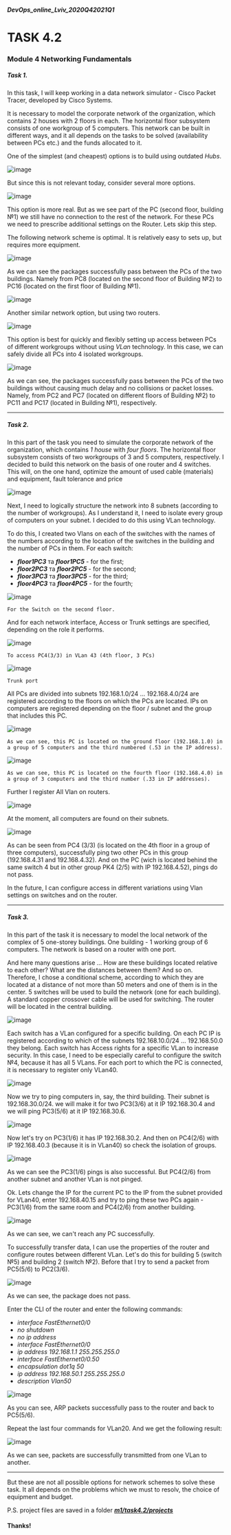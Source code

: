##### DevOps_online_Lviv_2020Q42021Q1
# TASK 4.2

### Module 4 Networking Fundamentals

##### *Task 1.*

In this task, I will keep working in a data network simulator - Cisco Packet Tracer, developed by Cisco Systems.

It is necessary to model the corporate network of the organization, which contains 2 houses with 2 floors in each. The horizontal floor subsystem consists of one workgroup of 5 computers. This network can be built in different ways, and it all depends on the tasks to be solved (availability between PCs etc.) and the funds allocated to it.

One of the simplest (and cheapest) options is to build using outdated *Hubs*.

![image](./images/4.2_1/4.2_1_Hub_suc-ly.png)

But since this is not relevant today, consider several more options.

![image](./images/4.2_1/4.2_1_Rou.png)

This option is more real. But as we see part of the PC (second floor, building №1) we still have no connection to the rest of the network. For these PCs we need to prescribe additional settings on the Router. Lets skip this step.

The following network scheme is optimal. It is relatively easy to sets up, but requires more equipment.

![image](./images/4.2_1/4.2_1_NoHub_suc-ly.png)

As we can see the packages successfully pass between the PCs of the two buildings. Namely from PC8 (located on the second floor of Building №2) to PC16 (located on the first floor of Building №1).

![image](./images/4.2_1/4.2_1_NoHub_El_List.png)

Another similar network option, but using two routers.

![image](./images/4.2_1/4.2_1_2routers_suc-ly.png)

This option is best for quickly and flexibly setting up access between PCs of different workgroups without using *VLan* technology. In this case, we can safely divide all PCs into 4 isolated workgroups.

![image](./images/4.2_1/4.2_1_2routers_Ev_List.png)

As we can see, the packages successfully pass between the PCs of the two buildings without causing much delay and no collisions or packet losses. Namely, from PC2 and PC7 (located on different floors of Building №2) to PC11 and PC17 (located in Building №1), respectively.

____
##### *Task 2.*

In this part of the task you need to simulate the corporate network of the organization, which contains *1 house* with *four floors*. The horizontal floor subsystem consists of two workgroups of 3 and 5 computers, respectively.
I decided to build this network on the basis of one router and 4 switches. This will, on the one hand, optimize the amount of used cable (materials) and equipment, fault tolerance and price

![image](./images/4.2_2/4.2_2.png)

Next, I need to logically structure the network into 8 subnets (according to the number of workgroups). As I understand it, I need to isolate every group of computers on your subnet. I decided to do this using VLan technology.

To do this, I created two Vlans on each of the switches with the names of the numbers according to the location of the switches in the building and the number of PCs in them. For each switch:

- ***floor1PC3*** та ***floor1PC5*** - for the first;
- ***floor2PC3*** та ***floor2PC5*** - for the second;
- ***floor3PC3*** та ***floor3PC5*** - for the third;
- ***floor4PC3*** та ***floor4PC5*** - for the fourth;

![image](./images/4.2_2/4.2_2_Floor2_Vlan_settins1.png)

    For the Switch on the second floor.

And for each network interface, Access or Trunk settings are specified, depending on the role it performs.

![image](./images/4.2_2/4.2_2_settins_eth8_to_vlan43.png)

    To access PC4(3/3) in VLan 43 (4th floor, 3 PCs)

![image](./images/4.2_2/4.2_2_settins_eth24_trunk.png)

    Trunk port

All PCs are divided into subnets 192.168.1.0/24 ... 192.168.4.0/24 are registered according to the floors on which the PCs are located.
IPs on computers are registered depending on the floor / subnet and the group that includes this PC.

![image](./images/4.2_2/4.2_2_PC1(3_5).png)

    As we can see, this PC is located on the ground floor (192.168.1.0) in a group of 5 computers and the third numbered (.53 in the IP address).
    
![image](./images/4.2_2/4.2_2_PC4(3_3).png)

    As we can see, this PC is located on the fourth floor (192.168.4.0) in a group of 3 computers and the third number (.33 in IP addresses). 

Further I register All Vlan on routers.

![image](./images/4.2_2/4.2_2_Router_Vlan_settins1.png)

At the moment, all computers are found on their subnets.

![image](./images/4.2_2/4.2_2_ping_on_PC4(3_3).png)

As can be seen from PC4 (3/3) (is located on the 4th floor in a group of three computers), successfully ping two other PCs in this group (192.168.4.31 and 192.168.4.32). And on the PC (wich is located behind the same switch 4 but in other group PK4 (2/5) with IP 192.168.4.52), pings do not pass.

In the future, I can configure access in different variations using Vlan settings on switches and on the router.

____
##### *Task 3.*

In this part of the task it is necessary to model the local network of the complex of 5 one-storey buildings. One building - 1 working group of 6 computers. The network is based on a router with one port.

And here many questions arise ... How are these buildings located relative to each other? What are the distances between them? And so on. Therefore, I chose a conditional scheme, according to which they are located at a distance of not more than 50 meters and one of them is in the center. 5 switches will be used to build the network (one for each building). A standard copper crossover cable will be used for switching. The router will be located in the central building.

![image](./images/4.2_3/4.2_3.png)

Each switch has a VLan configured for a specific building. On each PC IP is registered according to which of the subnets 192.168.10.0/24 ... 192.168.50.0 they belong. Each switch has Access rights for a specific VLan to increase security. In this case, I need to be especially careful to configure the switch №4, because it has all 5 VLans. For each port to which the PC is connected, it is necessary to register only VLan40.

![image](./images/4.2_3/4.2_3_Sw4_vl_access.png)

Now we try to ping computers in, say, the third building. Their subnet is 192.168.30.0/24. we will make it for two PC3(3/6) at it IP 192.168.30.4 and we will ping PC3(5/6) at it IP 192.168.30.6.

![image](./images/4.2_3/4.2_3_PC3(3_6)_to_PC3(5_6)_ping.png)

Now let's try on PC3(1/6) it has IP 192.168.30.2. And then on PC4(2/6) with IP 192.168.40.3 (because it is in VLan40) so check the isolation of groups.

![image](./images/4.2_3/4.2_3_PC3(3_6)_to_PC4(2_6)_ping.png)

As we can see the PC3(1/6) pings is also successful. But PC4(2/6) from another subnet and another VLan is not pinged.

Ok. Lets change the IP for the current PC to the IP from the subnet provided for VLan40, enter 192.168.40.15 and try to ping these two PCs again - PC3(1/6) from the same room and PC4(2/6) from another building.

![image](./images/4.2_3/4.2_3_PC3(3_6)_to_PC4(2_6)_ping2.png)

As we can see, we can't reach any PC successfully.

To successfully transfer data, I can use the properties of the router and configure routes between different VLan. Let's do this for building 5 (switch №5) and building 2 (switch №2). Before that I try to send a packet from PC5(5/6) to PC2(3/6).

![image](./images/4.2_3/4.2_3_ICMP_PC5(5_6)_to_PC2(3_6)1.png)

As we can see, the package does not pass.

Enter the CLI of the router and enter the following commands:

  - *interface FastEthernet0/0*
  - *no shutdown*
  - *no ip address*
  - *interface FastEthernet0/0*
  - *ip address 192.168.1.1 255.255.255.0*
  - *interface FastEthernet0/0.50*
  - *encapsulation dot1q 50*
  - *ip address 192.168.50.1 255.255.255.0*
  - *description Vlan50*

![image](./images/4.2_3/4.2_3_conf_sub5.png)

As you can see, ARP packets successfully pass to the router and back to PC5(5/6).

Repeat the last four commands for VLan20. And we get the following result:

![image](./images/4.2_3/4.2_3_conf_sub5,2.png) 

As we can see, packets are successfully transmitted from one VLan to another.

___

But these are not all possible options for network schemes to solve these task. It all depends on the problems which we must to resolv, the choice of equipment and budget.

P.S. project files are saved in a folder [***m1/task4.2/projects***](./projects/)

#### Thanks!
